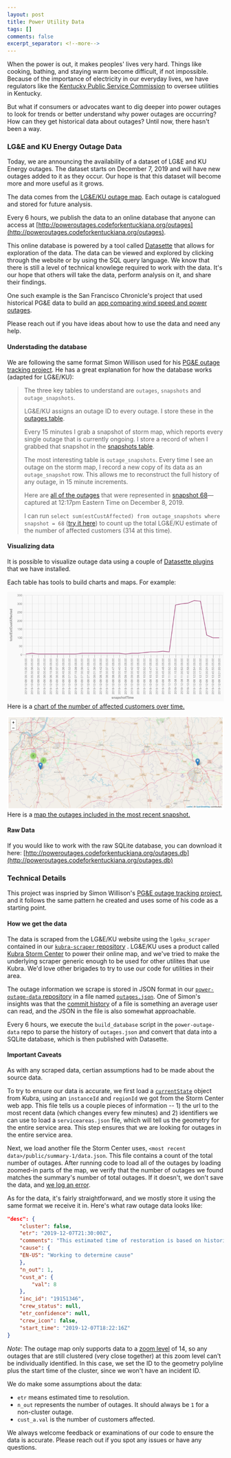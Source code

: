 ```yaml
---
layout: post
title: Power Utility Data
tags: []
comments: false
excerpt_separator: <!--more-->
---
```


When the power is out, it makes peoples' lives very hard. Things like cooking, bathing, and staying warm become difficult, if not impossible. Because of the importance of electricity in our everyday lives, we have regulators like the [Kentucky Public Service Commission](https://psc.ky.gov/Home/Utilities) to oversee utilities in Kentucky.

But what if consumers or advocates want to dig deeper into power outages to look for trends or better understand why power outages are occurring? How can they get historical data about outages? Until now, there hasn't been a way.
<!--more-->

### LG&E and KU Energy Outage Data

Today, we are announcing the availability of a dataset of LG&E and KU Energy outages. The dataset starts on December 7, 2019 and will have new outages added to it as they occur. Our hope is that this dataset will become more and more useful as it grows.

The data comes from the [LG&E/KU outage map](https://stormcenter.lge-ku.com/default.html). Each outage is catalogued and stored for future analysis.

Every 6 hours, we publish the data to an online database that anyone can access at [http://poweroutages.codeforkentuckiana.org/outages](http://poweroutages.codeforkentuckiana.org/outages).

This online database is powered by a tool called [Datasette](https://github.com/simonw/datasette) that allows for exploration of the data. The data can be viewed and explored by clicking through the website or by using the SQL query language. We know that there is still a level of technical knowlege required to work with the data. It's our hope that others will take the data, perform analysis on it, and share their findings.

One such example is the San Francisco Chronicle's project that used historical PG&E data to build an [app comparing wind speed and power outages](https://projects.sfchronicle.com/2019/wind-outage-map/).

Please reach out if you have ideas about how to use the data and need any help.

#### Understading the database

We are following the same format Simon Willison used for his [PG&E outage tracking project](https://simonwillison.net/2019/Oct/10/pge-outages/). He has a great explanation for how the database works (adapted for LG&E/KU):

> The three key tables to understand are `outages`, `snapshots` and `outage_snapshots`.
>
> LG&E/KU assigns an outage ID to every outage. I store these in the [outages table](http://poweroutages.codeforkentuckiana.org/outages/outages).
>
> Every 15 minutes I grab a snapshot of storm map, which reports every single outage that is currently ongoing. I store a record of when I grabbed that snapshot in the [snapshots table](http://poweroutages.codeforkentuckiana.org/outages/snapshots).
>
> The most interesting table is `outage_snapshots`. Every time I see an outage on the storm map, I record a new copy of its data as an `outage_snapshot` row. This allows me to reconstruct the full history of any outage, in 15 minute increments.
>
> Here are [all of the outages](http://poweroutages.codeforkentuckiana.org/outages/outage_snapshots?snapshot=68) that were represented in [snapshot 68](http://poweroutages.codeforkentuckiana.org/outages/snapshots/68)—captured at 12:17pm Eastern Time on December 8, 2019.
>
> I can run `select sum(estCustAffected) from outage_snapshots where snapshot = 68` ([try it here](http://poweroutages.codeforkentuckiana.org/outages?sql=select+sum%28estCustAffected%29+from+outage_snapshots+where+snapshot+%3D+%3Aid&id=68)) to count up the total LG&E/KU estimate of the number of affected customers (314 at this time).

#### Visualizing data

It is possible to visualize outage data using a couple of [Datasette plugins](https://datasette.readthedocs.io/en/stable/plugins.html) that we have installed.

Each table has tools to build charts and maps. For example:

<a href="http://poweroutages.codeforkentuckiana.org/outages?sql=select+snapshots.id%2C+title+as+snapshotTime%2C+hash%2C+sum%28outage_snapshots.estCustAffected%29+as+totalEstCustAffected%0D%0Afrom+snapshots+join+outage_snapshots+on+snapshots.id+%3D+outage_snapshots.snapshot%0D%0Awhere+snapshots.id+%3E%3D+40+and+snapshots.id+%3C%3D+71%0D%0Agroup+by+snapshots.id+order+by+snapshots.id+desc+limit+150#g.mark=line&g.x_column=snapshotTime&g.x_type=ordinal&g.y_column=totalEstCustAffected&g.y_type=quantitative"><img src="../img/2019-12-18-power-utility-data/customers_affected_over_time.png" alt="A chart of customers affected by power outages over time."></a>
Here is a <a href="http://poweroutages.codeforkentuckiana.org/outages?sql=select+snapshots.id%2C+title+as+snapshotTime%2C+hash%2C+sum%28outage_snapshots.estCustAffected%29+as+totalEstCustAffected%0D%0Afrom+snapshots+join+outage_snapshots+on+snapshots.id+%3D+outage_snapshots.snapshot%0D%0Awhere+snapshots.id+%3E%3D+40+and+snapshots.id+%3C%3D+71%0D%0Agroup+by+snapshots.id+order+by+snapshots.id+desc+limit+150#g.mark=line&g.x_column=snapshotTime&g.x_type=ordinal&g.y_column=totalEstCustAffected&g.y_type=quantitative">chart of the number of affected customers over time.</a>

<a href="http://poweroutages.codeforkentuckiana.org/outages/most_recent_snapshot"><img src="../img/2019-12-18-power-utility-data/most_recent_outages_map.png" alt="A map of outages for the most recent outage snapshot."></a>
Here is a <a href="http://poweroutages.codeforkentuckiana.org/outages/most_recent_snapshot">map the outages included in the most recent snapshot.</a>

#### Raw Data

If you would like to work with the raw SQLite database, you can download it here: [http://poweroutages.codeforkentuckiana.org/outages.db](http://poweroutages.codeforkentuckiana.org/outages.db)

### Technical Details

This project was inspried by Simon Willison's [PG&E outage tracking project](https://simonwillison.net/2019/Oct/10/pge-outages/), and it follows the same pattern he created and uses some of his code as a starting point.

#### How we get the data

The data is scraped from the LG&E/KU website using the `lgeku_scraper` contained in our [`kubra-scraper` repository](https://github.com/codeforkyana/kubra-scraper) . LG&E/KU uses a product called [Kubra Storm Center](https://kubra.com/solutions/utility-maps/storm-center-outage-mapping/) to power their online map, and we've tried to make the underlying scraper generic enough to be used for other utilites that use Kubra. We'd love other brigades to try to use our code for utilities in their area.

The outage information we scrape is stored in JSON format in our [`power-outage-data` repository](https://github.com/codeforkyana/power-outage-data/) in a file named [`outages.json`](https://github.com/codeforkyana/power-outage-data/blob/master/lgeku/outages.json). One of Simon's insights was that the [commit history](https://github.com/codeforkyana/power-outage-data/commits/master/lgeku/outages.json) of a file is something an average user can read, and the JSON in the file is also somewhat approachable.

Every 6 hours, we execute the `build_database` script in the `power-outage-data` repo to parse the history of `outages.json` and convert that data into a SQLite database, which is then published with Datasette.

#### Important Caveats

As with any scraped data, certian assumptions had to be made about the source data.

To try to ensure our data is accurate, we first load a [`currentState`](https://kubra.io/stormcenter/api/v1/stormcenters/877fd1e9-4162-473f-b782-d8a53a85326b/views/a6cee9e4-312b-4b77-9913-2ae371eb860d/currentState?preview=false) object from Kubra, using an `instanceId` and `regionId` we got from the Storm Center web app. This file tells us a couple pieces of information -- 1) the url to the most recent data (which changes every few minutes) and 2) identifiers we can use to load a `serviceareas.json` file, which will tell us the geometry for the entire service area. This step ensures that we are looking for outages in the entire service area.

Next, we load another file the Storm Center uses, `<most recent data>/public/summary-1/data.json`. This file contains a count of the total number of outages. After running code to load all of the outages by loading zoomed-in parts of the map, we verify that the number of outages we found matches the summary's number of total outages. If it doesn't, we don't save the data, and [we log an error](https://github.com/codeforkyana/kubra-scraper/actions).

As for the data, it's fairly straightforward, and we mostly store it using the same format we receive it in. Here's what raw outage data looks like:

```json
"desc": {
    "cluster": false,
    "etr": "2019-12-07T21:30:00Z",
    "comments": "This estimated time of restoration is based on historical averages of the time required to make similar repairs in this area.  We will update the estimate as more information becomes available.  Please check back for updates.",
    "cause": {
    "EN-US": "Working to determine cause"
    },
    "n_out": 1,
    "cust_a": {
        "val": 8
    },
    "inc_id": "19151346",
    "crew_status": null,
    "etr_confidence": null,
    "crew_icon": false,
    "start_time": "2019-12-07T18:22:16Z"
}
```

*Note*: The outage map only supports data to a [zoom level](https://wiki.openstreetmap.org/wiki/Zoom_levels) of 14, so any outages that are still clustered (very close together) at this zoom level can't be individually identified. In this case, we set the ID to the geometry polyline plus the start time of the cluster, since we won't have an incident ID.

We do make some assumptions about the data:

* `etr` means estimated time to resolution.
* `n_out` represents the number of outages. It should always be `1` for a non-cluster outage.
* `cust_a.val` is the number of customers affected.

We always welcome feedback or examinations of our code to ensure the data is accurate. Please reach out if you spot any issues or have any questions.
